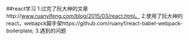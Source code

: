 ##react学习
1.过完了阮大神的文章http://www.ruanyifeng.com/blog/2015/03/react.html。
2.使用了阮大神的react，webapck脚手架https://github.com/ruanyf/react-babel-webpack-boilerplate;
3.遇到的问题
`
`





